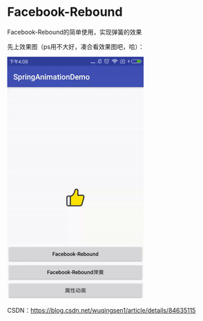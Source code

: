 ﻿# Facebook-Rebound
Facebook-Rebound的简单使用，实现弹簧的效果

先上效果图（ps用不大好，凑合看效果图吧，哈）：

![1](https://github.com/wuqingsen/Plan/blob/master/%E6%95%88%E6%9E%9C%E5%9B%BE/facebook_rebound.gif)  

CSDN：https://blog.csdn.net/wuqingsen1/article/details/84635115